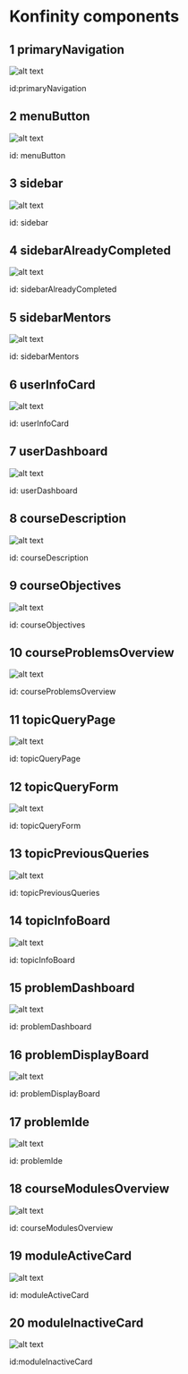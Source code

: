 # Konfinity components


## 1 primaryNavigation

![alt text](./design/component/toolbar.png "#PrimaryNavigation")

id:primaryNavigation

## 2 menuButton
![alt text](./design/component/menuButton.png "#menuButton")

id: menuButton

## 3 sidebar
![alt text](./design/component/sidebar.png "#sidebar")

id: sidebar

## 4 sidebarAlreadyCompleted
![alt text](./design/component/sidebarAlreadyCompleted.png "#sidebarAlreadyCompleted")

id: sidebarAlreadyCompleted

## 5 sidebarMentors
![alt text](./design/component/sidebarMentors.png "#sidebarMentors")

id: sidebarMentors

## 6 userInfoCard
![alt text](./design/component/userInfoCard.png "#userInfoCard")

id: userInfoCard

## 7 userDashboard
![alt text](./design/component/userDashboard.png "#userDashboard")

id: userDashboard


## 8 courseDescription
![alt text](./design/component/courseDescription.png "#courseDescription")

id: courseDescription

## 9 courseObjectives
![alt text](./design/component/courseObjectives.png "#courseObjectives")

id: courseObjectives

## 10 courseProblemsOverview
![alt text](./design/component/courseProblemsOverview.png "#courseProblemsOverview")

id: courseProblemsOverview

## 11 topicQueryPage
![alt text](./design/component/topicQueryPage.png "#topicQueryPage")

id: topicQueryPage

## 12 topicQueryForm
![alt text](./design/component/topicQueryForm.png "#topicQueryForm")

id: topicQueryForm

## 13 topicPreviousQueries
![alt text](./design/component/topicPreviousQueries.png "#topicPreviousQueries")

id: topicPreviousQueries

## 14 topicInfoBoard
![alt text](./design/component/topicInfoBoard.png "#topicInfoBoard")

id: topicInfoBoard

## 15 problemDashboard
![alt text](./design/component/problemDashboard.png "#problemDashboard")

id: problemDashboard

## 16 problemDisplayBoard
![alt text](./design/component/problemDisplayBoard.png "#problemDisplayBoard")

id: problemDisplayBoard

## 17 problemIde
![alt text](./design/component/problemIde.png "#problemIde")

id: problemIde

## 18 courseModulesOverview
![alt text](./design/component/courseModulesOverview.png "#courseModulesOverview")

id: courseModulesOverview

## 19 moduleActiveCard
![alt text](./design/component/moduleActiveCard.png "#moduleActiveCard")

id: moduleActiveCard


## 20 moduleInactiveCard
![alt text](./design/component/moduleInactiveCard.png "#moduleInactiveCard")

id:moduleInactiveCard





